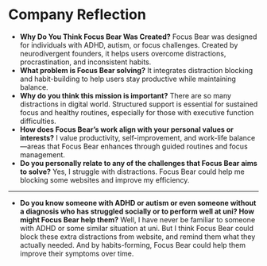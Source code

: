 # Company Reflection

- **Why Do You Think Focus Bear Was Created?**
  Focus Bear was designed for individuals with ADHD, autism, or focus challenges. Created by neurodivergent founders, it 
  helps users overcome distractions, procrastination, and inconsistent habits.
- **What problem is Focus Bear solving?**
  It integrates distraction blocking and habit-building to help users stay productive while maintaining balance.
- **Why do you think this mission is important?**
  There are so many distractions in digital world. Structured support is essential for sustained focus and healthy routines, 
  especially for those with executive function difficulties.
- **How does Focus Bear’s work align with your personal values or interests?**
  I value productivity, self-improvement, and work-life balance—areas that Focus Bear enhances through guided routines and 
  focus management.
- **Do you personally relate to any of the challenges that Focus Bear aims to solve?**
  Yes, I struggle with distractions. Focus Bear could help me blocking some websites and improve my efficiency.

---

- **Do you know someone with ADHD or autism or even someone without a diagnosis who has struggled socially or to perform well at uni? How might Focus Bear help them?**
  Well, I have never be familiar to someone with ADHD or some similar situation at uni. But I think Focus Bear could block 
  these extra distractions from website, and remind them what they actually needed. And by habits-forming, Focus Bear could 
  help them improve their symptoms over time.
